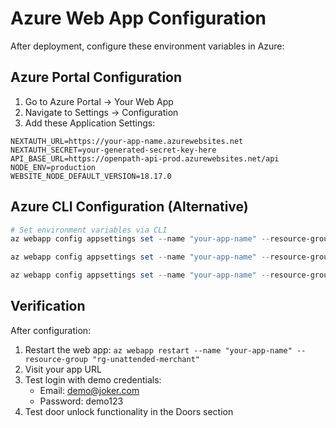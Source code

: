 # Azure Web App Configuration

After deployment, configure these environment variables in Azure:

## Azure Portal Configuration
1. Go to Azure Portal → Your Web App
2. Navigate to Settings → Configuration
3. Add these Application Settings:

```
NEXTAUTH_URL=https://your-app-name.azurewebsites.net
NEXTAUTH_SECRET=your-generated-secret-key-here
API_BASE_URL=https://openpath-api-prod.azurewebsites.net/api
NODE_ENV=production
WEBSITE_NODE_DEFAULT_VERSION=18.17.0
```

## Azure CLI Configuration (Alternative)
```powershell
# Set environment variables via CLI
az webapp config appsettings set --name "your-app-name" --resource-group "rg-unattended-merchant" --settings NEXTAUTH_URL="https://your-app-name.azurewebsites.net"

az webapp config appsettings set --name "your-app-name" --resource-group "rg-unattended-merchant" --settings NEXTAUTH_SECRET="your-secret-here"

az webapp config appsettings set --name "your-app-name" --resource-group "rg-unattended-merchant" --settings API_BASE_URL="https://openpath-api-prod.azurewebsites.net/api"
```

## Verification
After configuration:
1. Restart the web app: `az webapp restart --name "your-app-name" --resource-group "rg-unattended-merchant"`
2. Visit your app URL
3. Test login with demo credentials:
   - Email: demo@joker.com
   - Password: demo123
4. Test door unlock functionality in the Doors section
